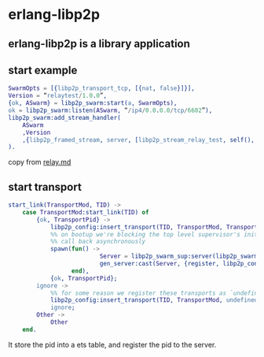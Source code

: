 # erlang-libp2p

## erlang-libp2p is a library application

## start example
``` erlang
SwarmOpts = [{libp2p_transport_tcp, [{nat, false}]}],
Version = “relaytest/1.0.0”,
{ok, ASwarm} = libp2p_swarm:start(a, SwarmOpts),
ok = libp2p_swarm:listen(ASwarm, “/ip4/0.0.0.0/tcp/6602”),
libp2p_swarm:add_stream_handler(
    ASwarm
    ,Version
    ,{libp2p_framed_stream, server, [libp2p_stream_relay_test, self(), ASwarm]}
).

 ```
 copy from [relay.md](https://github.com/helium/erlang-libp2p/blob/master/doc/relay.md)

 ## start transport

``` erlang
start_link(TransportMod, TID) ->
    case TransportMod:start_link(TID) of
        {ok, TransportPid} ->
            libp2p_config:insert_transport(TID, TransportMod, TransportPid),
            %% on bootup we're blocking the top level supervisor's init, so we need to
            %% call back asynchronously
            spawn(fun() ->
                          Server = libp2p_swarm_sup:server(libp2p_swarm:swarm(TID)),
                          gen_server:cast(Server, {register, libp2p_config:transport(), TransportPid})
                  end),
            {ok, TransportPid};
        ignore ->
            %% for some reason we register these transports as `undefined`
            libp2p_config:insert_transport(TID, TransportMod, undefined),
            ignore;
        Other ->
            Other
    end.

```
It store the pid into a ets table, and register the pid to the server.
